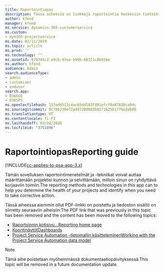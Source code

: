 ```yaml
---
title: Raportointiopas
description: Tässä aiheessa on linkkejä raportointia koskeviin tietoihin.
author: kfend
manager: kfend
ms.service: dynamics-365-customerservice
ms.custom:
- dyn365-projectservice
ms.date: 02/11/2019
ms.topic: article
ms.prod: ''
ms.technology: ''
ms.assetid: 6797d4c2-a9cb-47ea-b99b-66311c86016e
ms.author: kfend
audience: Admin
search.audienceType:
- admin
- customizer
- enduser
search.app:
- D365CE
- D365PS
ms.openlocfilehash: 153add511c4ac65dd183fd91efcf0a87820ca9dc
ms.sourcegitcommit: 8c786230ef2a497280885b827162561776e2eb00
ms.translationtype: HT
ms.contentlocale: fi-FI
ms.lasthandoff: 03/24/2020
ms.locfileid: "3751096"
---
```

# <a name="reporting-guide"></a><span data-ttu-id="513a0-103">Raportointiopas</span><span class="sxs-lookup"><span data-stu-id="513a0-103">Reporting guide</span></span>

[!INCLUDE[cc-applies-to-psa-app-3.x](../../includes/cc-applies-to-psa-app-3x.md)]

<span data-ttu-id="513a0-104">Tämän sovelluksen raportointimenetelmät ja -tekniikat voivat auttaa määrittämään projektisi kunnon ja selvittämään, milloin sinun on ryhdyttävä korjaaviin toimiin.</span><span class="sxs-lookup"><span data-stu-id="513a0-104">The reporting methods and technologies in this app can to help you determine the health of your projects and identify when you need to take corrective action.</span></span> 

<span data-ttu-id="513a0-105">Tässä aiheessa aiemmin ollut PDF-linkki on poistettu ja tiedoston sisältö on siirretty seuraaviin aiheisiin:</span><span class="sxs-lookup"><span data-stu-id="513a0-105">The PDF link that was previously in this topic has been removed and the content has been moved to the following topics:</span></span>

- [<span data-ttu-id="513a0-106">Raportoinnin kotisivu...</span><span class="sxs-lookup"><span data-stu-id="513a0-106">Reporting home page</span></span>](../reports-reporting-dynamics-365-project-service.md)
- [<span data-ttu-id="513a0-107">Koontinäytöt</span><span class="sxs-lookup"><span data-stu-id="513a0-107">Dashboards</span></span>](../reports-dashboards.md)
- [<span data-ttu-id="513a0-108">Project Service Automation -tietomallin käsitteleminen</span><span class="sxs-lookup"><span data-stu-id="513a0-108">Working with the Project Service Automation data model</span></span>](../reports-working-project-service-data-model.md)

> [!NOTE]
> <span data-ttu-id="513a0-109">Tämä aihe poistetaan myöhemmässä dokumentaatiopäivityksessä.</span><span class="sxs-lookup"><span data-stu-id="513a0-109">This topic will be removed in a future documentation update.</span></span> 
